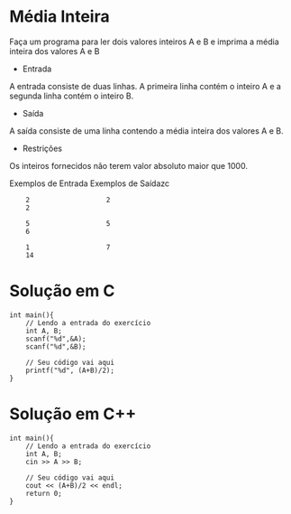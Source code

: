 # Média Inteira

Faça um programa para ler dois valores inteiros A e B e imprima a média inteira dos valores A e B

- Entrada

A entrada consiste de duas linhas. A primeira linha contém o inteiro A e a segunda linha contém o inteiro B.

- Saída

A saída consiste de uma linha contendo a média inteira dos valores A e B.

- Restrições

Os inteiros fornecidos não terem valor absoluto maior que 1000.

Exemplos de Entrada	Exemplos de Saídazc

        2                   2
        2

        5                   5
        6

        1                   7
        14

# Solução em C
```
int main(){
    // Lendo a entrada do exercício
	int A, B;
	scanf("%d",&A);
	scanf("%d",&B);

    // Seu código vai aqui
	printf("%d", (A+B)/2); 
}
```
# Solução em C++
```
int main(){
    // Lendo a entrada do exercício
    int A, B;
    cin >> A >> B;

    // Seu código vai aqui
	cout << (A+B)/2 << endl;
    return 0;
}
```
